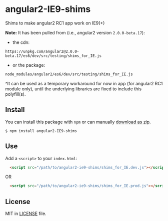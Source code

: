 angular2-IE9-shims
==================

Shims to make angular2 RC1 app work on IE9(+)

**Note:** It has been pulled from (i.e., angular2 version `2.0.0-beta.17`): 

- the cdn:

`https://unpkg.com/angular2@2.0.0-beta.17/es6/dev/src/testing/shims_for_IE.js`

- or the package:

`node_modules/angular2/es6/dev/src/testing/shims_for_IE.js`

^It can be used as a temporary workaround for now in app (for angular2 RC1 module only), until the underlying libraries are fixed to include this polyfill(s).


## Install

You can install this package with `npm` or can manually [download as zip](https://github.com/narainsagar/angular2-ie9-shims/archive/master.zip).

```
$ npm install angular2-IE9-shims
```

## Use

Add a `<script>` to your `index.html`:

```html
  <script src="/path/to/angular2-ie9-shims/shims_for_IE.dev.js"></script>
```
OR

```html
  <script src="/path/to/angular2-ie9-shims/shims_for_IE.prod.js"></script>
```

## License

MIT in [LICENSE](/LICENSE) file.
